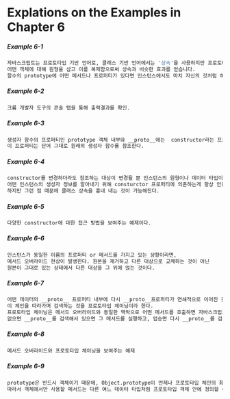 # Explations on the Examples in Chapter 6


##### Example 6-1
```bash
자바스크립트는 프로토타입 기반 언어로, 클래스 기반 언어에서는 '상속'을 사용하지만 프로토타입 기반 언어에서는 
어떤 객체에 대해 원형을 삼고 이를 복제함으로써 상속과 비슷한 효과를 얻습니다.
함수의 prototype에 어떤 메서드나 프로퍼티가 있다면 인스턴스에서도 마치 자신의 것처럼 해당 메서드나 프로퍼티에 접근할 수 있게 된다.
```

##### Example 6-2
```bash
크롬 개발자 도구의 콘솔 탭을 통해 출력결과를 확인.
```

##### Example 6-3
```bash
생성자 함수의 프로퍼티인 prototype 객체 내부와 __proto__에는  constructor라는 프로퍼티가 있다.
이 프로퍼티는 단어 그대로 원래의 생성자 함수를 참조한다. 
```

##### Example 6-4
```bash
constructor를 변경하더라도 참조하는 대상이 변경될 뿐 인스턴스의 원형이나 데이터 타입이 바뀌지는 않는다.
어떤 인스턴스의 생성자 정보를 알아내기 위해 consturctor 프로퍼티에 의존하는게 항상 안전하지는 않다.
하지만 그런 점 때문에 클래스 상속을 흉내 내는 것이 가능해진다.
```

##### Example 6-5
```bash
다양한 constructor에 대한 접근 방법을 보여주는 예제이다.
```

##### Example 6-6
```bash
인스턴스가 동일한 이름의 프로퍼티 or 메서드를 가지고 있는 상황이라면,
메서드 오버라이드 현상이 발생한다. 원본을 제거하고 다른 대상으로 교체하는 것이 아닌
원본이 그대로 있는 상태에서 다른 대상을 그 위에 얹는 것이다.
```

##### Example 6-7
```bash
어떤 데이터의 __proto__ 프로퍼티 내부에 다시 __proto__프로퍼티가 연쇄적으로 이어진 것을 프로토타입 체인이라 하고,
이 체인을 따라가며 검색하는 것을 프로토타입 체이닝이라 한다.
프로토타입 체이닝은 메서드 오버라이드와 동일한 맥락으로 어떤 메서드를 호출하면 자바스크립트 엔진은 데이터 자신의 프로퍼티들을 검색해서 원하는 메서드가 있으면 그 메서드를 실행하고,
없으면 __proto__를 검색해서 있으면 그 메서드를 실행하고, 업승면 다시 __proto__를 검색해서 실행하는 식으로 진행한다.
```

##### Example 6-8
```bash
메서드 오버라이드와 프로토타입 체이닝을 보여주는 예제
```

##### Example 6-9
```bash
prototype은 반드시 객체이기 때문에, Object.prototype이 언제나 프로토타입 체인의 최상단에 존재하게 된다.
따라서 객체에서만 사용할 메서드는 다른 여느 데이터 타입처럼 프로토타입 객체 안에 정의할 수가 없다.
```
